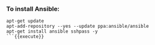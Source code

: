 
### To install Ansible:

```
apt-get update
apt-add-repository --yes --update ppa:ansible/ansible
apt-get install ansible sshpass -y
```{{execute}}

